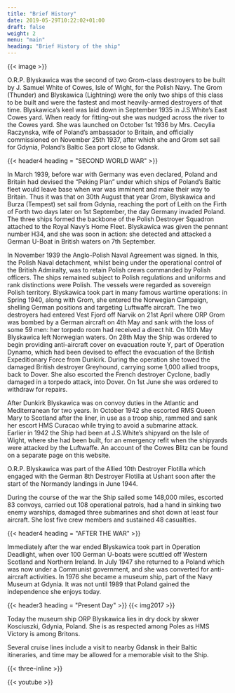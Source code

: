 ```yaml
---
title: "Brief History"
date: 2019-05-29T10:22:02+01:00
draft: false
weight: 2
menu: "main"
heading: "Brief History of the ship"
---
```


{{< image >}} 

O.R.P. Blyskawica was the second of two Grom-class destroyers to be built by J. Samuel White of Cowes, Isle of Wight, for the Polish Navy. The Grom (Thunder) and Blyskawica (Lightning) were the only two ships of this class to be built and were the fastest and most heavily-armed destroyers of that time.  Blyskawica’s keel was laid down in September 1935 in J.S.White’s East Cowes yard.  When ready for fitting-out she was nudged across the river to the Cowes yard.  She was launched on October 1st 1936 by Mrs. Cecylia Raczynska, wife of Poland’s ambassador to Britain, and officially commissioned on November 25th 1937, after which she and Grom set sail for Gdynia, Poland’s Baltic Sea port close to Gdansk.




{{< header4 heading = "SECOND WORLD WAR" >}}

In March 1939, before war with Germany was even declared, Poland and Britain had devised the “Peking Plan” under which ships of Poland’s Baltic fleet would leave base when war was imminent and make their way to Britain.  Thus it was that on 30th August that year Grom, Blyskawica and Burza (Tempest) set sail from Gdynia, reaching the port of Leith on the Firth of Forth two days later on 1st September, the day Germany invaded Poland.  The three ships formed the backbone of the Polish Destroyer Squadron attached to the Royal Navy’s Home Fleet.  Blyskawica was given the pennant number H34, and she was soon in  action: she detected and attacked a German U-Boat in British waters on 7th September.

 In November 1939 the Anglo-Polish Naval Agreement was signed. In this, the Polish Naval detachment, whilst being under the operational control of the British Admiralty, was to retain Polish crews commanded by Polish officers.  The ships remained subject to Polish regulations and uniforms and rank distinctions were Polish.  The vessels were regarded as sovereign Polish territory. 
Blyskawica took part in many famous wartime operations: in Spring 1940, along with Grom, she entered the Norwegian Campaign, shelling German positions and targeting Luftwaffe aircraft.  The two destroyers had entered Vest Fjord off Narvik on 21st April where ORP Grom was bombed by a German aircraft on 4th May and sank with the loss of some 59 men: her torpedo room had received a direct hit. On 10th May Blyskawica left Norwegian waters.
 On 28th May the Ship was ordered to begin providing anti-aircraft cover on evacuation route Y, part of Operation Dynamo, which had been devised to effect the evacuation of the British Expeditionary Force from Dunkirk.   During the operation she towed the damaged British destroyer Greyhound, carrying some 1,000 allied troops, back to Dover. She also escorted the French destroyer Cyclone, badly damaged in a torpedo attack, into Dover.  On 1st June she was ordered to withdraw for repairs.

After Dunkirk Blyskawica was on convoy duties in the Atlantic and Mediterranean for two years.  In October 1942 she escorted RMS Queen Mary to Scotland after the liner, in use as a troop ship, rammed and sank her escort HMS Curacao while trying to avoid a submarine attack.  
Earlier in 1942 the Ship had been at J.S.White’s shipyard on the Isle of Wight, where she had been built, for an emergency refit when the shipyards were attacked by the Luftwaffe.                                                                                                              An account of the Cowes Blitz can be found on a separate page on this website.

 O.R.P. Blyskawica was part of the Allied 10th Destroyer Flotilla which engaged with the German 8th Destroyer Flotilla at Ushant soon after the start of the Normandy landings in June 1944.

During the course of the war the Ship sailed some 148,000 miles, escorted 83 convoys, carried out 108 operational patrols, had a hand in sinking two enemy warships, damaged three submarines and shot down at least four aircraft.  She lost five crew members and sustained 48 casualties.

<!-- #### AFTER THE WAR  -->
{{< header4 heading = "AFTER THE WAR" >}}

Immediately after the war ended Blyskawica took part in Operation Deadlight, when over 100 German U-boats were scuttled off Western Scotland and Northern Ireland.  In July 1947 she returned to a Poland which was now under a Communist government, and she was converted for anti-aircraft activities.  In 1976 she became a museum ship, part of the Navy Museum at Gdynia.  It was not until 1989 that Poland gained the independence she enjoys today.

 {{< header3 heading = "Present Day" >}}
{{< img2017 >}}

Today the museum ship ORP Blyskawica lies in dry dock by skwer Kosciuszki, Gdynia, Poland. She is as respected among Poles as HMS Victory is among Britons.

Several cruise lines include a visit to nearby Gdansk in their Baltic itineraries, and time may be allowed for a memorable visit to the Ship.


{{< three-inline >}}

{{< youtube >}}


